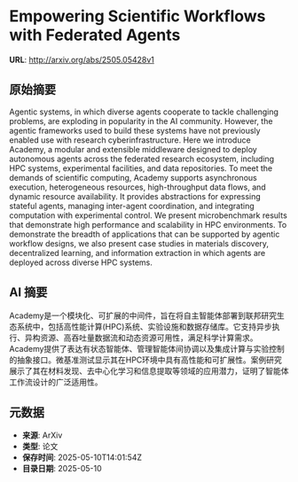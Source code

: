 # Empowering Scientific Workflows with Federated Agents

**URL**: http://arxiv.org/abs/2505.05428v1

## 原始摘要

Agentic systems, in which diverse agents cooperate to tackle challenging
problems, are exploding in popularity in the AI community. However, the agentic
frameworks used to build these systems have not previously enabled use with
research cyberinfrastructure. Here we introduce Academy, a modular and
extensible middleware designed to deploy autonomous agents across the federated
research ecosystem, including HPC systems, experimental facilities, and data
repositories. To meet the demands of scientific computing, Academy supports
asynchronous execution, heterogeneous resources, high-throughput data flows,
and dynamic resource availability. It provides abstractions for expressing
stateful agents, managing inter-agent coordination, and integrating computation
with experimental control. We present microbenchmark results that demonstrate
high performance and scalability in HPC environments. To demonstrate the
breadth of applications that can be supported by agentic workflow designs, we
also present case studies in materials discovery, decentralized learning, and
information extraction in which agents are deployed across diverse HPC systems.


## AI 摘要

Academy是一个模块化、可扩展的中间件，旨在将自主智能体部署到联邦研究生态系统中，包括高性能计算(HPC)系统、实验设施和数据存储库。它支持异步执行、异构资源、高吞吐量数据流和动态资源可用性，满足科学计算需求。Academy提供了表达有状态智能体、管理智能体间协调以及集成计算与实验控制的抽象接口。微基准测试显示其在HPC环境中具有高性能和可扩展性。案例研究展示了其在材料发现、去中心化学习和信息提取等领域的应用潜力，证明了智能体工作流设计的广泛适用性。

## 元数据

- **来源**: ArXiv
- **类型**: 论文
- **保存时间**: 2025-05-10T14:01:54Z
- **目录日期**: 2025-05-10
